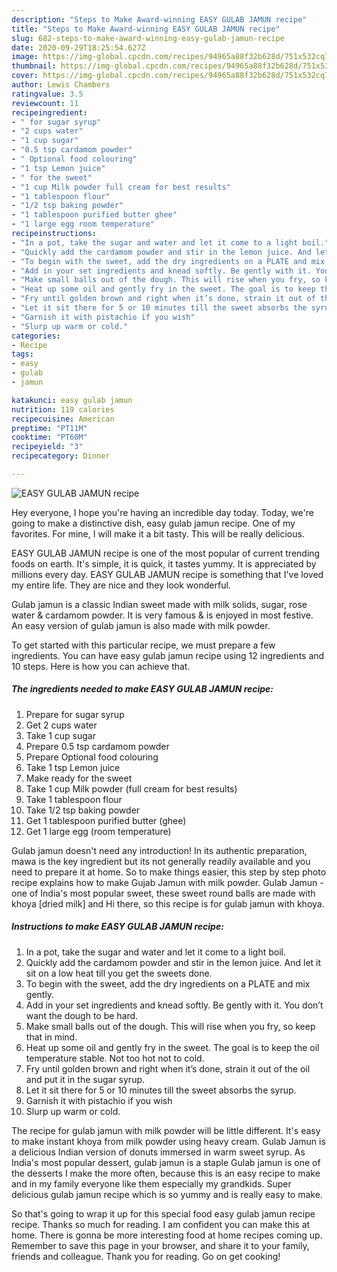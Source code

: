 ```yaml
---
description: "Steps to Make Award-winning EASY GULAB JAMUN recipe"
title: "Steps to Make Award-winning EASY GULAB JAMUN recipe"
slug: 682-steps-to-make-award-winning-easy-gulab-jamun-recipe
date: 2020-09-29T18:25:54.627Z
image: https://img-global.cpcdn.com/recipes/94965a88f32b628d/751x532cq70/easy-gulab-jamun-recipe-recipe-main-photo.jpg
thumbnail: https://img-global.cpcdn.com/recipes/94965a88f32b628d/751x532cq70/easy-gulab-jamun-recipe-recipe-main-photo.jpg
cover: https://img-global.cpcdn.com/recipes/94965a88f32b628d/751x532cq70/easy-gulab-jamun-recipe-recipe-main-photo.jpg
author: Lewis Chambers
ratingvalue: 3.5
reviewcount: 11
recipeingredient:
- " for sugar syrup"
- "2 cups water"
- "1 cup sugar"
- "0.5 tsp cardamom powder"
- " Optional food colouring"
- "1 tsp Lemon juice"
- " for the sweet"
- "1 cup Milk powder full cream for best results"
- "1 tablespoon flour"
- "1/2 tsp baking powder"
- "1 tablespoon purified butter ghee"
- "1 large egg room temperature"
recipeinstructions:
- "In a pot, take the sugar and water and let it come to a light boil."
- "Quickly add the cardamom powder and stir in the lemon juice. And let it sit on a low heat till you get the sweets done."
- "To begin with the sweet, add the dry ingredients on a PLATE and mix gently."
- "Add in your set ingredients and knead softly. Be gently with it. You don’t want the dough to be hard."
- "Make small balls out of the dough. This will rise when you fry, so keep that in mind."
- "Heat up some oil and gently fry in the sweet. The goal is to keep the oil temperature stable. Not too hot not to cold."
- "Fry until golden brown and right when it’s done, strain it out of the oil and put it in the sugar syrup."
- "Let it sit there for 5 or 10 minutes till the sweet absorbs the syrup."
- "Garnish it with pistachio if you wish"
- "Slurp up warm or cold."
categories:
- Recipe
tags:
- easy
- gulab
- jamun

katakunci: easy gulab jamun 
nutrition: 119 calories
recipecuisine: American
preptime: "PT11M"
cooktime: "PT60M"
recipeyield: "3"
recipecategory: Dinner

---
```



![EASY GULAB JAMUN recipe](https://img-global.cpcdn.com/recipes/94965a88f32b628d/751x532cq70/easy-gulab-jamun-recipe-recipe-main-photo.jpg)

Hey everyone, I hope you're having an incredible day today. Today, we're going to make a distinctive dish, easy gulab jamun recipe. One of my favorites. For mine, I will make it a bit tasty. This will be really delicious.

EASY GULAB JAMUN recipe is one of the most popular of current trending foods on earth. It's simple, it is quick, it tastes yummy. It is appreciated by millions every day. EASY GULAB JAMUN recipe is something that I've loved my entire life. They are nice and they look wonderful.

Gulab jamun is a classic Indian sweet made with milk solids, sugar, rose water &amp; cardamom powder. It is very famous &amp; is enjoyed in most festive. An easy version of gulab jamun is also made with milk powder.


To get started with this particular recipe, we must prepare a few ingredients. You can have easy gulab jamun recipe using 12 ingredients and 10 steps. Here is how you can achieve that.

<!--inarticleads1-->

##### The ingredients needed to make EASY GULAB JAMUN recipe:

1. Prepare  for sugar syrup
1. Get 2 cups water
1. Take 1 cup sugar
1. Prepare 0.5 tsp cardamom powder
1. Prepare  Optional food colouring
1. Take 1 tsp Lemon juice
1. Make ready  for the sweet
1. Take 1 cup Milk powder (full cream for best results)
1. Take 1 tablespoon flour
1. Take 1/2 tsp baking powder
1. Get 1 tablespoon purified butter (ghee)
1. Get 1 large egg (room temperature)


Gulab jamun doesn&#39;t need any introduction! In its authentic preparation, mawa is the key ingredient but its not generally readily available and you need to prepare it at home. So to make things easier, this step by step photo recipe explains how to make Gujab Jamun with milk powder. Gulab Jamun - one of India&#39;s most popular sweet, these sweet round balls are made with khoya [dried milk] and Hi there, so this recipe is for gulab jamun with khoya. 

<!--inarticleads2-->

##### Instructions to make EASY GULAB JAMUN recipe:

1. In a pot, take the sugar and water and let it come to a light boil.
1. Quickly add the cardamom powder and stir in the lemon juice. And let it sit on a low heat till you get the sweets done.
1. To begin with the sweet, add the dry ingredients on a PLATE and mix gently.
1. Add in your set ingredients and knead softly. Be gently with it. You don’t want the dough to be hard.
1. Make small balls out of the dough. This will rise when you fry, so keep that in mind.
1. Heat up some oil and gently fry in the sweet. The goal is to keep the oil temperature stable. Not too hot not to cold.
1. Fry until golden brown and right when it’s done, strain it out of the oil and put it in the sugar syrup.
1. Let it sit there for 5 or 10 minutes till the sweet absorbs the syrup.
1. Garnish it with pistachio if you wish
1. Slurp up warm or cold.


The recipe for gulab jamun with milk powder will be little different. It&#39;s easy to make instant khoya from milk powder using heavy cream. Gulab Jamun is a delicious Indian version of donuts immersed in warm sweet syrup. As India&#39;s most popular dessert, gulab jamun is a staple Gulab jamun is one of the desserts I make the more often, because this is an easy recipe to make and in my family everyone like them especially my grandkids. Super delicious gulab jamun recipe which is so yummy and is really easy to make. 

So that's going to wrap it up for this special food easy gulab jamun recipe recipe. Thanks so much for reading. I am confident you can make this at home. There is gonna be more interesting food at home recipes coming up. Remember to save this page in your browser, and share it to your family, friends and colleague. Thank you for reading. Go on get cooking!
